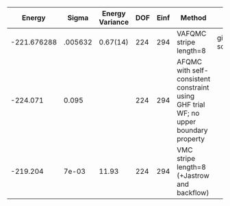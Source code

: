 | Energy      | Sigma   | Energy Variance | DOF | Einf | Method                                                       | Data Repository                                              |
|-------------|---------|-----------------|-----|------|--------------------------------------------------------------|--------------------------------------------------------------|
| -221.676288 | .005632 | 0.67(14)        | 224 | 294  | VAFQMC stripe length=8                                       | git-scm.sissa.it:TurboLattice/HST_AAD/example/16x16/U8/stripel8doping1su8/b1.73n/pbc |
| -224.071    | 0.095   |                 | 224 | 294  | AFQMC with self-consistent constraint using GHF trial WF; no upper boundary property |                                                              |
| -219.204    | 7e-03   | 11.93           | 224 | 294  | VMC stripe length=8 (+Jastrow and backflow)                  |                                                              |
